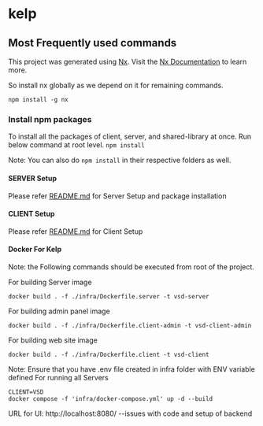 # kelp

## Most Frequently used commands

This project was generated using [Nx](https://nx.dev). Visit the [Nx Documentation](https://nx.dev) to learn more.

So install nx globally as we depend on it for remaining commands.

`npm install -g nx`

### Install npm packages

To install all the packages of client, server, and shared-library at once. Run below command at root level.
`npm install`

Note: You can also do `npm install` in their respective folders as well.

#### SERVER Setup

Please refer [README.md](server/README.md) for Server Setup and package installation

#### CLIENT Setup

Please refer [README.md](client/README.md) for Client Setup

#### Docker For Kelp

Note: the Following commands should be executed from root of the project.

For building Server image

```shell
docker build . -f ./infra/Dockerfile.server -t vsd-server
```

For building admin panel image

```shell
docker build . -f ./infra/Dockerfile.client-admin -t vsd-client-admin
````

For building web site image

```shell
docker build . -f ./infra/Dockerfile.client -t vsd-client
```

Note: Ensure that you have .env file created in infra folder with ENV variable defined
For running all Servers

```
CLIENT=VSD
docker compose -f 'infra/docker-compose.yml' up -d --build
```

URL for UI: http://localhost:8080/ --issues with code and setup of backend